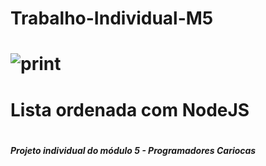 <h1>Trabalho-Individual-M5<h1/>


![print](https://user-images.githubusercontent.com/47828514/225775929-ecae8ba7-e038-4cd3-9d05-f4c4c9f9a94a.png)

  
<h1>Lista ordenada com NodeJS<h1/>
  
<h5>Projeto individual do módulo 5 - Programadores Cariocas<h5/>
